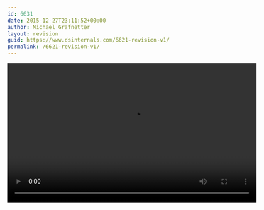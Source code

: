 ```yaml
---
id: 6631
date: 2015-12-27T23:11:52+00:00
author: Michael Grafnetter
layout: revision
guid: https://www.dsinternals.com/6621-revision-v1/
permalink: /6621-revision-v1/
---
```

<video preload="auto" controls="controls" width="561" height="316px"><source src="http://download.wug.cz/videos/ms-fest/ms-fest-2015/MS-Fest-2015-Brno\_Pass-the-Hash-utoky-a-obrana-proti-nim/MS-Fest-2015-Brno\_Pass-the-Hash-utoky-a-obrana-proti-nim_720p.mp4" type="video/mp4" label="720p" /><source src="http://download.wug.cz/videos/ms-fest/ms-fest-2015/MS-Fest-2015-Brno\_Pass-the-Hash-utoky-a-obrana-proti-nim/MS-Fest-2015-Brno\_Pass-the-Hash-utoky-a-obrana-proti-nim_LQ.mp4" type="video/mp4" label="LQ" /></video>